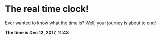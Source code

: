 # The real time clock!

Ever wanted to know what the time is? Well, your journey is about to end!

**The time is Dec 12, 2017, 11:43**